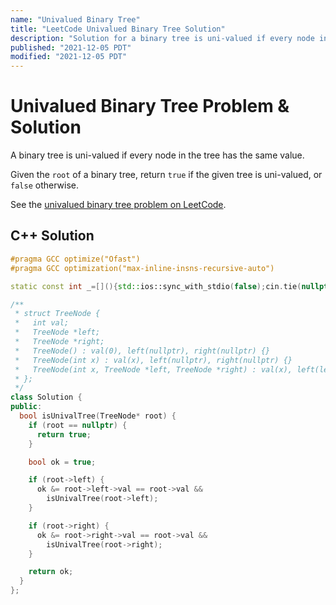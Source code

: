 ```yaml
---
name: "Univalued Binary Tree"
title: "LeetCode Univalued Binary Tree Solution"
description: "Solution for a binary tree is uni-valued if every node in the tree has the same value. Given the root of a binary tree, return true if the given tree is uni-valued, or false otherwise."
published: "2021-12-05 PDT"
modified: "2021-12-05 PDT"
---
```


# Univalued Binary Tree Problem & Solution

A binary tree is uni-valued if every node in the tree has the same value.

Given the `root` of a binary tree, return `true` if the given tree is uni-valued, or `false` otherwise.

See the [univalued binary tree problem on LeetCode](https://leetcode.com/problems/univalued-binary-tree).

## C++ Solution

```cpp
#pragma GCC optimize("Ofast")
#pragma GCC optimization("max-inline-insns-recursive-auto")

static const int _=[](){std::ios::sync_with_stdio(false);cin.tie(nullptr);cout.tie(nullptr);return 0;}();

/**
 * struct TreeNode {
 *   int val;
 *   TreeNode *left;
 *   TreeNode *right;
 *   TreeNode() : val(0), left(nullptr), right(nullptr) {}
 *   TreeNode(int x) : val(x), left(nullptr), right(nullptr) {}
 *   TreeNode(int x, TreeNode *left, TreeNode *right) : val(x), left(left), right(right) {}
 * };
 */
class Solution {
public:
  bool isUnivalTree(TreeNode* root) {
    if (root == nullptr) {
      return true;
    }

    bool ok = true;

    if (root->left) {
      ok &= root->left->val == root->val &&
        isUnivalTree(root->left);
    }

    if (root->right) {
      ok &= root->right->val == root->val &&
        isUnivalTree(root->right);
    }

    return ok;
  }
};
```
